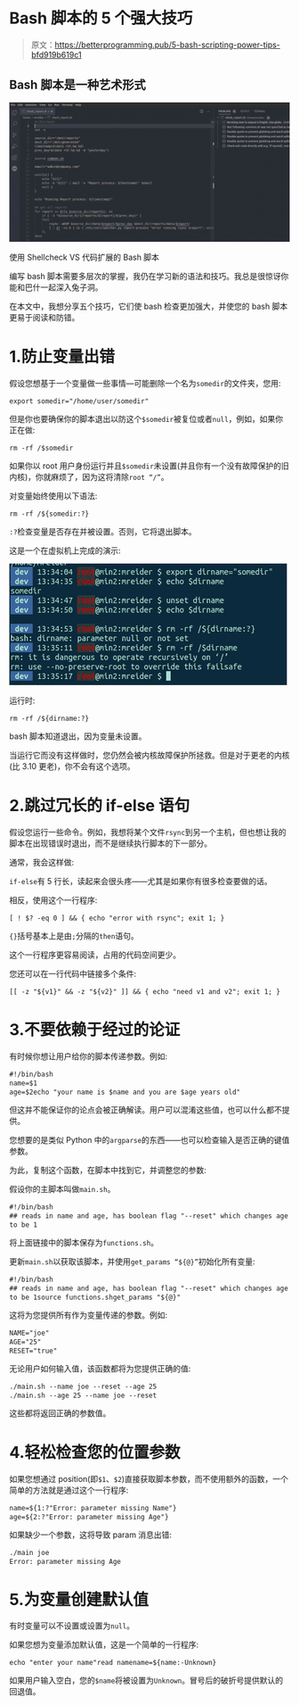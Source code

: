 # Bash 脚本的 5 个强大技巧

> 原文：<https://betterprogramming.pub/5-bash-scripting-power-tips-bfd919b619c1>

## Bash 脚本是一种艺术形式

![](img/0d5d0d7256f9468749e8aa7a89d605af.png)

使用 Shellcheck VS 代码扩展的 Bash 脚本

编写 bash 脚本需要多层次的掌握，我仍在学习新的语法和技巧。我总是很惊讶你能和巴什一起深入兔子洞。

在本文中，我想分享五个技巧，它们使 bash 检查更加强大，并使您的 bash 脚本更易于阅读和防错。

# 1.防止变量出错

假设您想基于一个变量做一些事情—可能删除一个名为`somedir`的文件夹，您用:

```
export somedir="/home/user/somedir"
```

但是你也要确保你的脚本退出以防这个`$somedir`被复位或者`null`，例如，如果你正在做:

```
rm -rf /$somedir
```

如果你以 root 用户身份运行并且`$somedir`未设置(并且你有一个没有故障保护的旧内核)，你就麻烦了，因为这将清除`root “/”`。

对变量始终使用以下语法:

```
rm -rf /${somedir:?}
```

`:?`检查变量是否存在并被设置。否则，它将退出脚本。

这是一个在虚拟机上完成的演示:

![](img/fafffb68aca4984f6a42f2c4eb9cd5d2.png)

运行时:

```
rm -rf /${dirname:?}
```

bash 脚本知道退出，因为变量未设置。

当运行它而没有这样做时，您仍然会被内核故障保护所拯救。但是对于更老的内核(比 3.10 更老)，你不会有这个选项。

# 2.跳过冗长的 if-else 语句

假设您运行一些命令。例如，我想将某个文件`rsync`到另一个主机，但也想让我的脚本在出现错误时退出，而不是继续执行脚本的下一部分。

通常，我会这样做:

`if-else`有 5 行长，读起来会很头疼——尤其是如果你有很多检查要做的话。

相反，使用这个一行程序:

```
[ ! $? -eq 0 ] && { echo "error with rsync"; exit 1; } 
```

`{}`括号基本上是由`;`分隔的`then`语句。

这个一行程序更容易阅读，占用的代码空间更少。

您还可以在一行代码中链接多个条件:

```
[[ -z "${v1}" && -z "${v2}" ]] && { echo "need v1 and v2"; exit 1; }
```

# 3.不要依赖于经过的论证

有时候你想让用户给你的脚本传递参数。例如:

```
#!/bin/bash
name=$1
age=$2echo "your name is $name and you are $age years old"
```

但这并不能保证你的论点会被正确解读。用户可以混淆这些值，也可以什么都不提供。

您想要的是类似 Python 中的`argparse`的东西——也可以检查输入是否正确的键值参数。

为此，复制这个函数，在脚本中找到它，并调整您的参数:

假设你的主脚本叫做`main.sh`。

```
#!/bin/bash
## reads in name and age, has boolean flag "--reset" which changes age to be 1
```

将上面链接中的脚本保存为`functions.sh`。

更新`main.sh`以获取该脚本，并使用`get_params “${@}”`初始化所有变量:

```
#!/bin/bash
## reads in name and age, has boolean flag "--reset" which changes age to be 1source functions.shget_params "${@}"
```

这将为您提供所有作为变量传递的参数。例如:

```
NAME="joe"
AGE="25"
RESET="true"
```

无论用户如何输入值，该函数都将为您提供正确的值:

```
./main.sh --name joe --reset --age 25
./main.sh --age 25 --name joe --reset
```

这些都将返回正确的参数值。

# 4.轻松检查您的位置参数

如果您想通过 position(即`$1`、`$2`)直接获取脚本参数，而不使用额外的函数，一个简单的方法就是通过这个一行程序:

```
name=${1:?"Error: parameter missing Name"}
age=${2:?"Error: parameter missing Age"}
```

如果缺少一个参数，这将导致 param 消息出错:

```
./main joe
Error: parameter missing Age
```

# 5.为变量创建默认值

有时变量可以不设置或设置为`null`。

如果您想为变量添加默认值，这是一个简单的一行程序:

```
echo "enter your name"read namename=${name:-Unknown}
```

如果用户输入空白，您的`$name`将被设置为`Unknown`。冒号后的破折号提供默认的回退值。